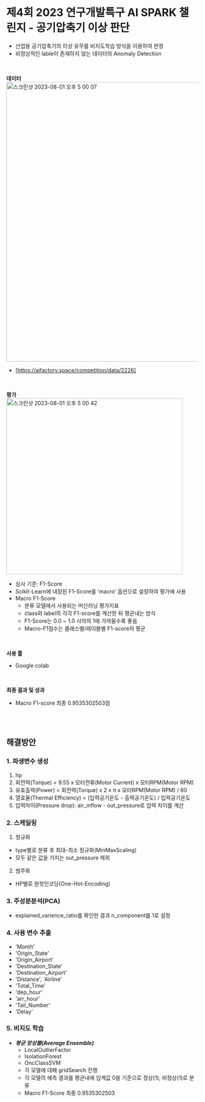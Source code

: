 # 제4회 2023 연구개발특구 AI SPARK 챌린지 - 공기압축기 이상 판단
- 산업용 공기압축기의 이상 유무를 비지도학습 방식을 이용하여 판정
- 비정상적인 lable이 존재하지 않는 데이터의 Anomaly Detection
<br>

**데이터** <br>
<img width="732" alt="스크린샷 2023-08-01 오후 5 00 07" src="https://github.com/kwonkw/Air_Compressor_Abnormality/assets/131172214/97fbac40-0089-4d80-b2ab-15dc5729a99f">
- [https://aifactory.space/competition/data/2226]
<br>

**평가** <br>
<img width="461" alt="스크린샷 2023-08-01 오후 5 00 42" src="https://github.com/kwonkw/Air_Compressor_Abnormality/assets/131172214/35bf6dec-eb58-49e5-8e16-eda7b1f39c7c">


- 심사 기준: F1-Score
- Scikit-Learn에 내장된 F1-Score를 ‘macro’ 옵션으로 설정하여 평가에 사용
- Macro F1-Score
  - 분류 모델에서 사용되는 머신러닝 평가지표
  - class와 label의 각각 F1-score를 계산한 뒤 평균내는 방식
  - F1-Score는 0.0 ~ 1.0 사의의 1에 가까울수록 좋음
  - Macro-F1점수는 클래스별/레이블별 F1-score의 평균
<br>

**사용 툴**
- Google colab
<br>

**최종 결과 및 성과**
- Macro F1-score 최종 0.9535302503점
<br>
<br>

## 해결방안
### 1. 파생변수 생성 <br>
1) hp
2) 회전력(Torque) = 9.55 x 모터전류(Motor Current) x 모터RPM(Motor RPM)
3) 유효출력(Power) = 회전력(Torque) x 2 x π x 모터RPM(Motor RPM) / 60
4) 열효율(Thermal Efficiency) = (입력공기온도 - 출력공기온도) / 입력공기온도
5) 압력차이(Pressure drop): air_inflow - out_pressure로 압력 차이를 계산

### 2. 스케일링<br>
1) 정규화
  - type별로 분류 후 최대-최소 정규화(MinMaxScaling)
  - 모두 같은 값을 가지는 out_pressure 제외
2) 범주화
  - HP별로 원핫인코딩(One-Hot-Encoding)
  
### 3. 주성분분석(PCA)
- explained_varience_ratio를 확인한 결과 n_component를 1로 설정

### 4. 사용 변수 추출
- 'Month'
- 'Origin_State'
- 'Origin_Airport'
- 'Destination_State'
- 'Destination_Airport'
- 'Distance', 'Airline'
- 'Total_Time'
- 'dep_hour'
- 'arr_hour'
- 'Tail_Number'
- 'Delay'

### 5. 비지도 학습
- ***평균 앙상블(Average Ensemble)***
  - LocalOutlierFactor
  - IsolationForest
  - OncClassSVM
  - 각 모델에 대해 gridSearch 진행
  - 각 모델의 예측 결과를 평균내에 임계값 0을 기준으로 정상(1), 비정상(1)로 분류
  - Macro F1-Score 최종 0.9535302503<br>
<br>
<br>
